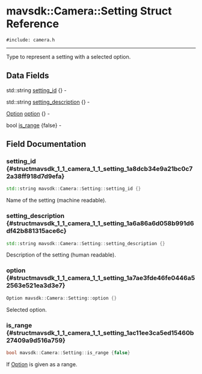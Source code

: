 # mavsdk::Camera::Setting Struct Reference
`#include: camera.h`

----


Type to represent a setting with a selected option. 


## Data Fields


std::string [setting_id](#structmavsdk_1_1_camera_1_1_setting_1a8dcb34e9a21bc0c72a38ff918d7d9efa) {} -

std::string [setting_description](#structmavsdk_1_1_camera_1_1_setting_1a6a86a6d058b991d6df42b881315ace6c) {} -

[Option](structmavsdk_1_1_camera_1_1_option.md) [option](#structmavsdk_1_1_camera_1_1_setting_1a7ae3fde46fe0446a52563e521ea3d3e7) {} -

bool [is_range](#structmavsdk_1_1_camera_1_1_setting_1ac11ee3ca5ed15460b27409a9d516a759) {false} -


## Field Documentation


### setting_id {#structmavsdk_1_1_camera_1_1_setting_1a8dcb34e9a21bc0c72a38ff918d7d9efa}

```cpp
std::string mavsdk::Camera::Setting::setting_id {}
```


Name of the setting (machine readable).

### setting_description {#structmavsdk_1_1_camera_1_1_setting_1a6a86a6d058b991d6df42b881315ace6c}

```cpp
std::string mavsdk::Camera::Setting::setting_description {}
```


Description of the setting (human readable).

### option {#structmavsdk_1_1_camera_1_1_setting_1a7ae3fde46fe0446a52563e521ea3d3e7}

```cpp
Option mavsdk::Camera::Setting::option {}
```


Selected option.

### is_range {#structmavsdk_1_1_camera_1_1_setting_1ac11ee3ca5ed15460b27409a9d516a759}

```cpp
bool mavsdk::Camera::Setting::is_range {false}
```


If [Option](structmavsdk_1_1_camera_1_1_option.md) is given as a range.